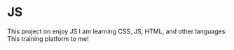 # JS
This project on enjoy JS
I am learning CSS, JS, HTML, and other languages. This training platform to me!
